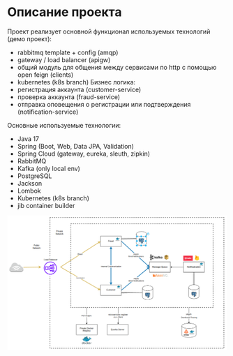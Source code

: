 # Описание проекта

Проект реализует основной функционал используемых технологий (демо проект):
* rabbitmq template + config (amqp)
* gateway / load balancer (apigw)
* общий модуль для общения между сервисами по http с помощью open feign (clients)
* kubernetes (k8s branch)
Бизнес логика:
* регистрация аккаунта (customer-service)
* проверка аккаунта (fraud-service)
* отправка оповещения о регистрации или подтверждения (notification-service)

Основные используемые технологии:
- Java 17
- Spring (Boot, Web, Data JPA, Validation)
- Spring Cloud (gateway, eureka, sleuth, zipkin)
- RabbitMQ
- Kafka (only local env)
- PostgreSQL
- Jackson
- Lombok
- Kubernetes (k8s branch)
- jib container builder

![alt text](https://github.com/ModiconMe/microservices-demo/blob/main/Architecture.png "ARCHITECTURE")

